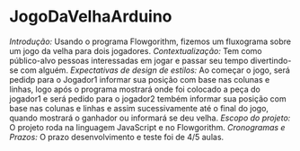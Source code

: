 # JogoDaVelhaArduino
*Introdução:* Usando o programa Flowgorithm, fizemos um fluxograma sobre um jogo da velha para dois jogadores.
*Contextualização:* Tem como público-alvo pessoas interessadas em jogar e passar seu tempo divertindo-se com alguém.
*Expectativas de design de estilos:* Ao começar o jogo, será pedidp para o Jogador1 informar sua posição com base nas colunas e linhas, logo após o programa mostrará onde foi colocado a peça do jogador1 e será pedido para o jogador2 tembém informar sua posição com base nas colunas e linhas e assim sucessivamente até o final do jogo, quando mostrará o ganhador ou informará se deu velha.
*Escopo do projeto:* O projeto roda na linguagem JavaScript e no Flowgorithm.
*Cronogramas e Prazos:* O prazo desenvolvimento e teste foi de 4/5 aulas.

